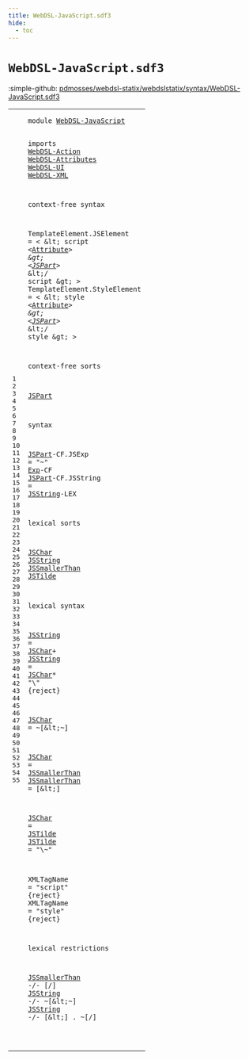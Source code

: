 ```yaml
---
title: WebDSL-JavaScript.sdf3
hide:
  - toc
---
```


# `WebDSL-JavaScript.sdf3`

:simple-github: [pdmosses/webdsl-statix/webdslstatix/syntax/WebDSL-JavaScript.sdf3]

[pdmosses/webdsl-statix/webdslstatix/syntax/WebDSL-JavaScript.sdf3]: https://github.com/pdmosses/webdsl-statix/blob/master/webdslstatix/syntax/WebDSL-JavaScript.sdf3 "The source file on GitHub"

<div class="sdf3"><table class="highlighttable"><tbody><tr><td class="linenos"><div class="linenodiv"><pre><span></span>1
2
3
4
5
6
7
8
9
10
11
12
13
14
15
16
17
18
19
20
21
22
23
24
25
26
27
28
29
30
31
32
33
34
35
36
37
38
39
40
41
42
43
44
45
46
47
48
49
50
51
52
53
54
55
</pre></div></td>
<td class="code"><pre><code><span class="keyword">module</span> <a href="../webdsl-statix.sdf3/#WebDSL-JavaScript_256_273" id="WebDSL-JavaScript_7_24" title="Referenced at ../webdsl-statix.sdf3 line 16">WebDSL-JavaScript</a>

<span class="keyword">imports</span>
  <a href="../WebDSL-Action.sdf3/#WebDSL-Action_7_20" id="WebDSL-Action_36_49" title="Defined at ../WebDSL-Action.sdf3 line 1">WebDSL-Action</a>
  <a href="../WebDSL-Attributes.sdf3/#WebDSL-Attributes_7_24" id="WebDSL-Attributes_52_69" title="Defined at ../WebDSL-Attributes.sdf3 line 1">WebDSL-Attributes</a>
  <a href="../WebDSL-UI.sdf3/#WebDSL-UI_7_16" id="WebDSL-UI_72_81" title="Defined at ../WebDSL-UI.sdf3 line 1">WebDSL-UI</a>
  <a href="../WebDSL-XML.sdf3/#WebDSL-XML_7_17" id="WebDSL-XML_84_94" title="Defined at ../WebDSL-XML.sdf3 line 1">WebDSL-XML</a>

<span class="keyword">context-free syntax</span>

  <span id="TemplateElement_119_134" title="Not referenced locally, nor via imports">TemplateElement</span>.<span class="cons_Constructor"><span id="JSElement_135_144" title="Not referenced locally, nor via imports">JSElement</span></span> = &lt;
    \&lt; <span class="cons_String">script</span> &lt;<a href="../WebDSL-Attributes.sdf3/#Attribute_200_209" id="Attribute_164_173" title="Defined at ../WebDSL-Attributes.sdf3 line 11, 44">Attribute</a>*&gt; \&gt;
      &lt;<a href="#JSPart_341_347" id="JSPart_186_192" title="Defined at line 24, 28, 29">JSPart</a>*&gt;
    \&lt;<span class="cons_String">/</span> <span class="cons_String">script</span> \&gt;
  &gt;
  <span id="TemplateElement_219_234" title="Not referenced locally, nor via imports">TemplateElement</span>.<span class="cons_Constructor"><span id="StyleElement_235_247" title="Not referenced locally, nor via imports">StyleElement</span></span> = &lt;
    \&lt; <span class="cons_String">style</span> &lt;<a href="../WebDSL-Attributes.sdf3/#Attribute_200_209" id="Attribute_266_275" title="Defined at ../WebDSL-Attributes.sdf3 line 11, 44">Attribute</a>*&gt; \&gt;
      &lt;<a href="#JSPart_341_347" id="JSPart_288_294" title="Defined at line 24, 28, 29">JSPart</a>*&gt;
    \&lt;<span class="cons_String">/</span> <span class="cons_String">style</span> \&gt;
  &gt;

<span class="keyword">context-free sorts</span>

  <a href="#JSPart_186_192" id="JSPart_341_347" title="Referenced at line 13, 18">JSPart</a>

<span class="keyword">syntax</span>

  <a href="#JSPart_186_192" id="JSPart_359_365" title="Referenced at line 13, 18">JSPart</a><span class="keyword">-CF</span>.<span class="cons_Constructor"><span id="JSExp_369_374" title="Not referenced locally, nor via imports">JSExp</span></span> = <span class="cons_Lit">"~"</span> <a href="../WebDSL-UI.sdf3/#Exp_13248_13251" id="Exp_381_384" title="Defined at ../WebDSL-UI.sdf3 line 469, 517">Exp</a><span class="keyword">-CF</span>
  <a href="#JSPart_186_192" id="JSPart_390_396" title="Referenced at line 13, 18">JSPart</a><span class="keyword">-CF</span>.<span class="cons_Constructor"><span id="JSString_400_408" title="Not referenced locally, nor via imports">JSString</span></span> = <a href="#JSString_449_457" id="JSString_411_419" title="Defined at line 33, 37, 38">JSString</a><span class="keyword">-LEX</span>

<span class="keyword">lexical sorts</span>

  <a href="#JSChar_510_516" id="JSChar_442_448" title="Referenced at line 37, 38">JSChar</a> <a href="#JSString_411_419" id="JSString_449_457" title="Referenced at line 29, 54, 55">JSString</a> <a href="#JSSmallerThan_585_598" id="JSSmallerThan_458_471" title="Referenced at line 42, 53">JSSmallerThan</a> <a href="#JSTilde_634_641" id="JSTilde_472_479" title="Referenced at line 45">JSTilde</a>

<span class="keyword">lexical syntax</span>

  <a href="#JSString_411_419" id="JSString_499_507" title="Referenced at line 29, 54, 55">JSString</a> = <a href="#JSChar_442_448" id="JSChar_510_516" title="Defined at line 33, 40, 42, 45">JSChar</a>+
  <a href="#JSString_411_419" id="JSString_520_528" title="Referenced at line 29, 54, 55">JSString</a> = <a href="#JSChar_442_448" id="JSChar_531_537" title="Defined at line 33, 40, 42, 45">JSChar</a>* <span class="cons_Lit">"\\"</span> {<span class="keyword">reject</span>}

  <a href="#JSChar_510_516" id="JSChar_556_562" title="Referenced at line 37, 38">JSChar</a> = ~[\&lt;\~]

  <a href="#JSChar_510_516" id="JSChar_576_582" title="Referenced at line 37, 38">JSChar</a> = <a href="#JSSmallerThan_458_471" id="JSSmallerThan_585_598" title="Defined at line 33, 43">JSSmallerThan</a>
  <a href="#JSSmallerThan_585_598" id="JSSmallerThan_601_614" title="Referenced at line 42, 53">JSSmallerThan</a> = [\&lt;]

  <a href="#JSChar_510_516" id="JSChar_625_631" title="Referenced at line 37, 38">JSChar</a> = <a href="#JSTilde_472_479" id="JSTilde_634_641" title="Defined at line 33, 46">JSTilde</a>
  <a href="#JSTilde_634_641" id="JSTilde_644_651" title="Referenced at line 45">JSTilde</a> = <span class="cons_Lit">"\\~"</span>

  <span id="XMLTagName_663_673" title="Not referenced locally, nor via imports">XMLTagName</span> = <span class="cons_Lit">"script"</span> {<span class="keyword">reject</span>}
  <span id="XMLTagName_696_706" title="Not referenced locally, nor via imports">XMLTagName</span> = <span class="cons_Lit">"style"</span> {<span class="keyword">reject</span>}

<span class="keyword">lexical restrictions</span>

  <a href="#JSSmallerThan_458_471" id="JSSmallerThan_751_764" title="Defined at line 33, 43">JSSmallerThan</a> -/- [\/]
  <a href="#JSString_449_457" id="JSString_776_784" title="Defined at line 33, 37, 38">JSString</a> -/- ~[\&lt;\~]
  <a href="#JSString_449_457" id="JSString_799_807" title="Defined at line 33, 37, 38">JSString</a> -/- [\&lt;] . ~[\/]

</code></pre></td></tr></tbody></table></div>